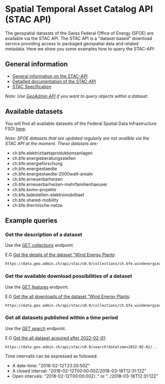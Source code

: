 # Spatial Temporal Asset Catalog API (STAC API)
The geospatial datasets of the Swiss Federal Office of Energy (SFOE) are available via the STAC API.
The STAC API is a "dataset based" download service providing access to packaged geospatial data and related metadata.
Here we show you some examples how to query the STAC-API:

## General information
* [General information on the STAC-API](https://www.geo.admin.ch/en/geo-services/geo-services/download-services/stac-api.html)
* [Detailled documentation of the STAC-API](https://data.geo.admin.ch/api/stac/static/spec/v0.9/api.html)
* [STAC Specification](https://stacspec.org/)

*Note: Use [GeoAdmin API](https://nrohrbach.github.io/ApiDocumentation/GeoAdminAPI/) if you want to query objects within a dataset.*

## Available datasets
You will find all available datasets of the Federal Spatial Data Infrastructure FSDI [here](https://data.geo.admin.ch/browser/index.html#/?t=collections).

*Note: SFOE datasets that are updated regularly are not availble via the STAC API at the moment. These datasets are:*
* ch.bfe.elektrizitaetsproduktionsanlagen
* ch.bfe.energieberatungsstellen
* ch.bfe.energieforschung
* ch.bfe.energiestaedte
* ch.bfe.energiestaedte-2000watt-areale
* ch.bfe.erneuerbarheizen
* ch.bfe.erneuerbarheizen-mehrfamilienhaeuser
* ch.bfe.komo-projekte
* ch.bfe.ladestellen-elektromobilitaet
* ch.bfe.shared-mobility
* ch.bfe.thermische-netze

## Example queries

### Get the description of a dataset
Use the [GET collections](https://data.geo.admin.ch/api/stac/static/spec/v0.9/api.html#operation/getCollections) endpoint.

E.G [Get the details of the dataset "Wind Energy Plants](https://data.geo.admin.ch/api/stac/v0.9/collections/ch.bfe.windenergieanlagen):
```
https://data.geo.admin.ch/api/stac/v0.9/collections/ch.bfe.windenergieanlagen
```

### Get the available download possibilities of a dataset
Use the [GET features](https://data.geo.admin.ch/api/stac/static/spec/v0.9/api.html#operation/getFeatures) endpoint.

E.G [Get the all downloads of the dataset "Wind Energy Plants](https://data.geo.admin.ch/api/stac/v0.9/collections/ch.bfe.windenergieanlagen/items):
```
https://data.geo.admin.ch/api/stac/v0.9/collections/ch.bfe.windenergieanlagen/items
```

### Get all datasets published within a time period
Use the [GET search](https://data.geo.admin.ch/api/stac/static/spec/v0.9/api.html#operation/getSearchSTAC) endpoint.

E.G [Get the all dataset acquired after 2022-02-01](https://data.geo.admin.ch/api/stac/v0.9/search?datetime=2022-02-01/..):
```
https://data.geo.admin.ch/api/stac/v0.9/search?datetime=2022-02-01/..
```
Time intervalls can be expressed as followed:
* A date-time: "2018-02-12T23:20:50Z"
* A closed interval: "2018-02-12T00:00:00Z/2018-03-18T12:31:12Z"
* Open intervals: "2018-02-12T00:00:00Z/.." or "../2018-03-18T12:31:12Z"
 

